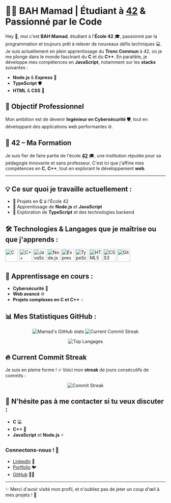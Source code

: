 # 👨‍💻 BAH Mamad | Étudiant à [**42**](https://www.42.fr/) & Passionné par le Code 

Hey 👋, moi c'est **BAH Mamad**, étudiant à l'**École 42** 🎓, passionné par la programmation et toujours prêt à relever de nouveaux défis techniques 💻. Je suis actuellement en plein apprentissage du **Tronc Commun** à 42, où je me plonge dans le monde fascinant du **C** et du **C++**. En parallèle, je développe mes compétences en **JavaScript**, notamment sur les **stacks** suivantes :

- **Node.js** & **Express** 🚀
- **TypeScript** 🛡️
- **HTML** & **CSS** 🎨

## 💼 Objectif Professionnel
Mon ambition est de devenir **Ingénieur en Cybersécurité 🛡️**, tout en développant des applications web performantes 🌐.

## 🌟 **42** – Ma Formation
Je suis fier de faire partie de l'école **[42](https://www.42.fr/)** 🎓, une institution réputée pour sa pédagogie innovante et sans professeur. C'est ici que j'affine mes compétences en **C**, **C++**, tout en explorant le développement **web**.

---

## 💡 Ce sur quoi je travaille actuellement :
- 🔧 Projets en **C** à l'École 42
- 🌱 Apprentissage de **Node.js** et **JavaScript**
- 🧠 Exploration de **TypeScript** et des technologies backend

## 🛠️ Technologies & Langages que je maîtrise ou que j'apprends :
<p align="left">
  <img src="https://cdn.jsdelivr.net/gh/devicons/devicon/icons/c/c-original.svg" alt="C" width="40" height="40"/> 
  <img src="https://cdn.jsdelivr.net/gh/devicons/devicon/icons/cplusplus/cplusplus-original.svg" alt="C++" width="40" height="40"/> 
  <img src="https://cdn.jsdelivr.net/gh/devicons/devicon/icons/javascript/javascript-original.svg" alt="JavaScript" width="40" height="40"/>
  <img src="https://cdn.jsdelivr.net/gh/devicons/devicon/icons/nodejs/nodejs-original.svg" alt="Node.js" width="40" height="40"/>
  <img src="https://cdn.jsdelivr.net/gh/devicons/devicon/icons/express/express-original.svg" alt="Express" width="40" height="40"/> 
  <img src="https://cdn.jsdelivr.net/gh/devicons/devicon/icons/typescript/typescript-original.svg" alt="TypeScript" width="40" height="40"/> 
  <img src="https://cdn.jsdelivr.net/gh/devicons/devicon/icons/html5/html5-original.svg" alt="HTML5" width="40" height="40"/> 
  <img src="https://cdn.jsdelivr.net/gh/devicons/devicon/icons/css3/css3-original.svg" alt="CSS3" width="40" height="40"/> 
  <img src="https://cdn.jsdelivr.net/gh/devicons/devicon/icons/git/git-original.svg" alt="Git" width="40" height="40"/>
</p>

## 🌱 Apprentissage en cours :
- **Cybersécurité** 🔐
- **Web avancé** 🌐
- **Projets complexes en C et C++** 💡

## 📊 Mes Statistiques GitHub :
<p align="center">
  <img src="https://github-readme-stats.vercel.app/api?username=mbah42&show_icons=true&theme=radical" alt="Mamad's GitHub stats" />
  <img src="https://github-readme-streak-stats.herokuapp.com?user=mbah42&theme=radical&date_format=j%20M%5B%20Y%5D" alt="Current Commit Streak" />
</p>
<p align="center">
  <img src="https://github-readme-stats.vercel.app/api/top-langs/?username=mbah42&layout=compact&theme=radical" alt="Top Langages" />
</p>

## 🔥 Current Commit Streak
Je suis en pleine forme ! 🔥 Voici mon **streak** de jours consécutifs de commits :
<p align="center">
  <img src="https://github-readme-streak-stats.herokuapp.com/?user=mbah42&theme=radical" alt="Commit Streak" />
</p>

## 🤔 N'hésite pas à me contacter si tu veux discuter :
- **C** 💻
- **C++** 🔧
- **JavaScript** et **Node.js** ⚡

### Connectons-nous ! 🤝

- [LinkedIn](https://www.linkedin.com/in/mamadou-bah-047979219/) 🔗
- [Portfolio](https://bahAli21.github.io/BAHMamadou) 🐦
- [GitHub](https://github.com/mbah42) 👨‍💻

---

✨ Merci d'avoir visité mon profil, et n'oubliez pas de jeter un coup d'œil à mes projets ! 🚀


<!---
mbah42/mbah42 is a ✨ special ✨ repository because its `README.md` (this file) appears on your GitHub profile.
You can click the Preview link to take a look at your changes.
--->
